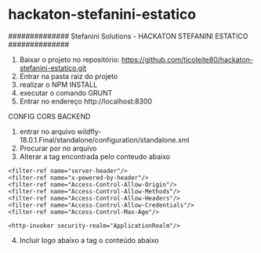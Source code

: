 # hackaton-stefanini-estatico
############## Stefanini Solutions - HACKATON STEFANINI ESTATICO ############## 

1. Baixar o projeto no repositório: https://github.com/ticoleite80/hackaton-stefanini-estatico.git 
2. Entrar na pasta raiz do projeto
3. realizar o NPM INSTALL
4. executar o comando GRUNT
5. Entrar no endereço http://localhost:8300

CONFIG CORS BACKEND
1. entrar no arquivo wildfly-18.0.1.Final/standalone/configuration/standalone.xml
2. Procurar por <host name="default-host" alias="localhost"> no arquivo
3. Alterar a tag encontrada pelo conteudo abaixo
<host name="default-host" alias="localhost">
	<location name="/" handler="welcome-content"/>

	<filter-ref name="server-header"/>
	<filter-ref name="x-powered-by-header"/>
	<filter-ref name="Access-Control-Allow-Origin"/>
	<filter-ref name="Access-Control-Allow-Methods"/>
	<filter-ref name="Access-Control-Allow-Headers"/>
	<filter-ref name="Access-Control-Allow-Credentials"/>
	<filter-ref name="Access-Control-Max-Age"/>

	<http-invoker security-realm="ApplicationRealm"/>
</host>

4. Incluir logo abaixo a tag </handlers> o conteúdo abaixo
<filters>
	<response-header name="server-header" header-name="Server" header-value="WildFly/18"/>
	<response-header name="x-powered-by-header" header-name="X-Powered-By" header-value="Undertow/1"/>
	<response-header name="Access-Control-Allow-Origin" header-name="Access-Control-Allow-Origin" header-value="*"/>
	<response-header name="Access-Control-Allow-Methods" header-name="Access-Control-Allow-Methods" header-value="GET, POST, OPTIONS, PUT"/>
	<response-header name="Access-Control-Allow-Headers" header-name="Access-Control-Allow-Headers" header-value="accept, authorization, content-type, x-requested-with"/>
	<response-header name="Access-Control-Allow-Credentials" header-name="Access-Control-Allow-Credentials" header-value="true"/>
	<response-header name="Access-Control-Max-Age" header-name="Access-Control-Max-Age" header-value="1"/>
</filters>

